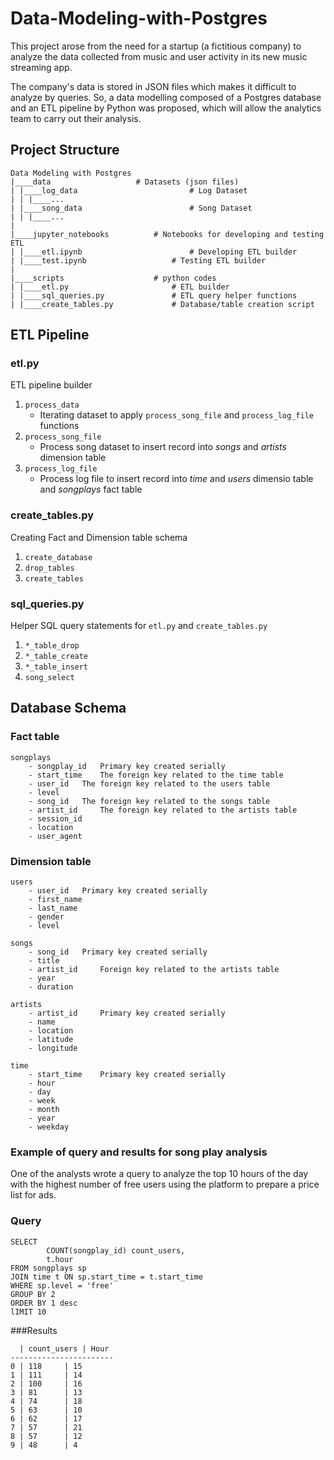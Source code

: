# Data-Modeling-with-Postgres
This project arose from the need for a startup (a fictitious company) to analyze the data collected from music and user activity in its new music streaming app. 

The company's data is stored in JSON files which makes it difficult to analyze by queries. So, a data modelling composed of a Postgres database and an ETL pipeline by Python was proposed, which will allow the analytics team to carry out their analysis. 


## Project Structure

```
Data Modeling with Postgres
|____data			        # Datasets (json files)
| |____log_data                         # Log Dataset 
| | |____...
| |____song_data                        # Song Dataset 
| | |____...
|
|____jupyter_notebooks			# Notebooks for developing and testing ETL
| |____etl.ipynb    	    	        # Developing ETL builder
| |____test.ipynb	    	        # Testing ETL builder
|
|____scripts        			# python codes
| |____etl.py		    	        # ETL builder
| |____sql_queries.py		        # ETL query helper functions
| |____create_tables.py		        # Database/table creation script
```


## ETL Pipeline
### etl.py
ETL pipeline builder

1. `process_data`
	* Iterating dataset to apply `process_song_file` and `process_log_file` functions
2. `process_song_file`
	* Process song dataset to insert record into _songs_ and _artists_ dimension table
3. `process_log_file`
	* Process log file to insert record into _time_ and _users_ dimensio table and _songplays_ fact table

### create_tables.py
Creating Fact and Dimension table schema

1. `create_database`
2. `drop_tables`
3. `create_tables`

### sql_queries.py
Helper SQL query statements for `etl.py` and `create_tables.py`

1. `*_table_drop`
2. `*_table_create`
3. `*_table_insert`
4. `song_select`


## Database Schema
### Fact table
```
songplays
	- songplay_id 	Primary key created serially
	- start_time 	The foreign key related to the time table
	- user_id	The foreign key related to the users table
	- level
	- song_id 	The foreign key related to the songs table
	- artist_id 	The foreign key related to the artists table
	- session_id
	- location
	- user_agent
```

### Dimension table
```
users
	- user_id 	Primary key created serially
	- first_name
	- last_name
	- gender
	- level

songs
	- song_id 	Primary key created serially
	- title
	- artist_id     Foreign key related to the artists table
	- year
	- duration

artists
	- artist_id 	Primary key created serially
	- name
	- location
	- latitude
	- longitude

time
	- start_time 	Primary key created serially
	- hour
	- day
	- week
	- month
	- year
	- weekday
```

### Example of query and results for song play analysis

One of the analysts wrote a query to analyze the top 10 hours of the day with the highest number of free users using the platform to prepare a price list for ads.

### Query
```
SELECT 
        COUNT(songplay_id) count_users,
        t.hour 
FROM songplays sp
JOIN time t ON sp.start_time = t.start_time
WHERE sp.level = 'free'
GROUP BY 2
ORDER BY 1 desc
lIMIT 10
```

###Results
```
  | count_users	| Hour
-----------------------
0 |	118     | 15
1 |	111     | 14
2 |	100     | 16
3 |	81      | 13
4 |	74      | 18
5 |	63      | 10
6 |	62      | 17
7 |	57      | 21
8 |	57      | 12
9 |	48      | 4
```